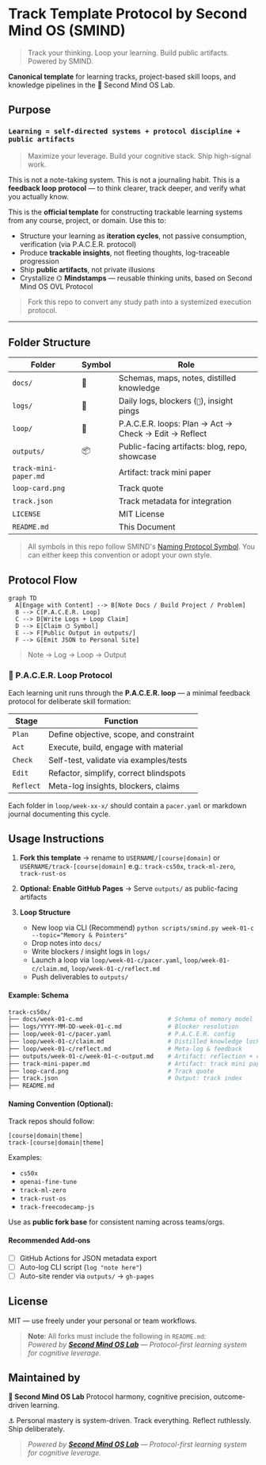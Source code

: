# Track Template Protocol by Second Mind OS (SMIND)

> Track your thinking. Loop your learning. Build public artifacts. Powered by SMIND.

**Canonical template** for learning tracks, project-based skill loops, and knowledge pipelines in the 🧱 Second Mind OS Lab.

## Purpose

### **`Learning = self-directed systems + protocol discipline + public artifacts`**

> Maximize your leverage. Build your cognitive stack. Ship high-signal work.

This is not a note-taking system.
This is not a journaling habit.
This is a **feedback loop protocol** — to think clearer, track deeper, and verify what you actually know.

This is the **official template** for constructing trackable learning systems from any course, project, or domain. Use this to:

- Structure your learning as **iteration cycles**, not passive consumption, verification (via P.A.C.E.R. protocol)
- Produce **trackable insights**, not fleeting thoughts, log-traceable progression
- Ship **public artifacts**, not private illusions
- Crystallize ⌬ **Mindstamps** — reusable thinking units, based on Second Mind OS OVL Protocol

> Fork this repo to convert any study path into a systemized execution protocol.

---

## Folder Structure

| Folder                | Symbol | Role                                                  |
| --------------------- | ------ | ----------------------------------------------------- |
| `docs/`               | 📜     | Schemas, maps, notes, distilled knowledge             |
| `logs/`               | 📃     | Daily logs, blockers (`🚧`), insight pings            |
| `loop/`               | 🔁     | P.A.C.E.R. loops: Plan → Act → Check → Edit → Reflect |
| `outputs/`            | 📦     | Public-facing artifacts: blog, repo, showcase         |
| `track-mini-paper.md` |        | Artifact: track mini paper                            |
| `loop-card.png `      |        | Track quote                                           |
| `track.json`          |        | Track metadata for integration                        |
| `LICENSE`             |        | MIT License                                           |
| `README.md`           |        | This Document                                         |

> All symbols in this repo follow SMIND's [Naming Protocol Symbol](https://github.com/smindlab/smindlab/blob/1c5ba0bd92991554d946895a242d989ae0dc3877/meta/naming-protocol-symbol.md). You can either keep this convention or adopt your own style.

## Protocol Flow

```mermaid
graph TD
  A[Engage with Content] --> B[Note Docs / Build Project / Problem]
  B --> C[P.A.C.E.R. Loop]
  C --> D[Write Logs + Loop Claim]
  D --> E[Claim ⌬ Symbol]
  E --> F[Public Output in outputs/]
  F --> G[Emit JSON to Personal Site]
```

> Note → Log → Loop → Output

### 🔁 P.A.C.E.R. Loop Protocol

Each learning unit runs through the **P.A.C.E.R. loop** — a minimal feedback protocol for deliberate skill formation:

| Stage     | Function                                |
| --------- | --------------------------------------- |
| `Plan`    | Define objective, scope, and constraint |
| `Act`     | Execute, build, engage with material    |
| `Check`   | Self-test, validate via examples/tests  |
| `Edit`    | Refactor, simplify, correct blindspots  |
| `Reflect` | Meta-log insights, blockers, claims     |

Each folder in `loop/week-xx-x/` should contain a `pacer.yaml` or markdown journal documenting this cycle.

## Usage Instructions

1. **Fork this template** → rename to `USERNAME/[course|domain]` or `USERNAME/track-[course|domain]`
   e.g.: `track-cs50x`, `track-ml-zero`, `track-rust-os`

2. **Optional: Enable GitHub Pages**
   → Serve `outputs/` as public-facing artifacts

3. **Loop Structure**
   - New loop via CLI (Recommend) `python scripts/smind.py week-01-c --topic="Memory & Pointers"`
   - Drop notes into `docs/`
   - Write blockers / insight logs in `logs/`
   - Launch a loop via `loop/week-01-c/pacer.yaml`, `loop/week-01-c/claim.md`, `loop/week-01-c/reflect.md`
   - Push deliverables to `outputs/`

#### Example: Schema

```bash
track-cs50x/
├── docs/week-01-c.md                        # Schema of memory model
├── logs/YYYY-MM-DD-week-01-c.md             # Blocker resolution
├── loop/week-01-c/pacer.yaml                # P.A.C.E.R. config
├── loop/week-01-c/claim.md                  # Distilled knowledge lock
├── loop/week-01-c/reflect.md                # Meta-log & feedback
├── outputs/week-01-c/week-01-c-output.md    # Artifact: reflection + code
├── track-mini-paper.md                      # Artifact: track mini paper
├── loop-card.png                            # Track quote
├── track.json                               # Output: track index
├── README.md
```

#### Naming Convention (Optional):

Track repos should follow:

```
[course|domain|theme]
track-[course|domain|theme]
```

Examples:

- `cs50x`
- `openai-fine-tune`
- `track-ml-zero`
- `track-rust-os`
- `track-freecodecamp-js`

Use as **public fork base** for consistent naming across teams/orgs.

#### Recommended Add-ons

- [ ] GitHub Actions for JSON metadata export
- [ ] Auto-log CLI script (`log "note here"`)
- [ ] Auto-site render via `outputs/` → `gh-pages`

## License

MIT — use freely under your personal or team workflows.

> **Note**: All forks must include the following in `README.md`:  
> _Powered by [**Second Mind OS Lab**](https://github.com/smindlab) — Protocol-first learning system for cognitive leverage._

## Maintained by

**🧱 Second Mind OS Lab**
Protocol harmony, cognitive precision, outcome-driven learning.

⚓ Personal mastery is system-driven. Track everything. Reflect ruthlessly. Ship deliberately.

> _Powered by [**Second Mind OS Lab**](https://github.com/smindlab) — Protocol-first learning system for cognitive leverage._
